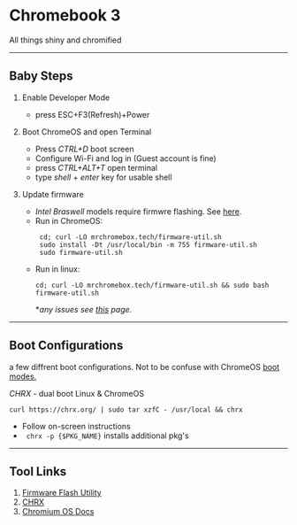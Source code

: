 # Chromebook 3

All things shiny and chromified

---

## Baby Steps
  1. Enable Developer Mode
      - press ESC+F3(Refresh)+Power

  2. Boot ChromeOS and open Terminal
      - Press *CTRL+D* boot screen
      - Configure Wi-Fi and log in (Guest account is fine)
      - press *CTRL+ALT+T* open terminal
      - type *shell* + *enter* key for usable shell

  3. Update firmware
      - *Intel Braswell* models require firmwre flashing. See [here](https://chrx.org/#chromebooks).
      - Run in ChromeOS:
        ```
         cd; curl -LO mrchromebox.tech/firmware-util.sh
         sudo install -Dt /usr/local/bin -m 755 firmware-util.sh
         sudo firmware-util.sh
        ```
      - Run in linux:
          ```
          cd; curl -LO mrchromebox.tech/firmware-util.sh && sudo bash firmware-util.sh
          ```
          **any issues see [this](https://mrchromebox.tech/#fwscript) page.*
          
---

## Boot Configurations
a few diffrent boot configurations.
Not to be confuse with ChromeOS [boot modes.]()

*CHRX* - dual boot Linux & ChromeOS

```code
curl https://chrx.org/ | sudo tar xzfC - /usr/local && chrx
```

- Follow on-screen instructions
- ``` chrx -p {$PKG_NAME}``` installs additional pkg's

---
## Tool Links

1. [Firmware Flash Utility](https://mrchromebox.tech/#fwscript)
3. [CHRX](https://chrx.org/)
4. [Chromium OS Docs](https://chromium.googlesource.com/chromiumos/docs/+/HEAD/developer_mode.md#dev-mode)
